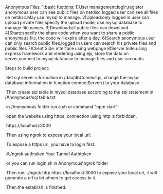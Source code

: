Anonymous Files:
1.basic fuctions:
	1)User management:login,register
		anonymous user can see public files on netdisc
		logged user can see all files on netdisc.May use mysql to manage.
	2)Upload:only logged in user can upload private files,specify the upload mode, use mysql database to manage file names.
	3)Download:all public files can download
	4)Share:specify the share code when you want to share a public anonymous file, the code will expire after a day.
	6)Search:anonymous  user can only search public files,logged in users can search his private files and public files
	7)Client Side: interface using webpage 
	8)Server Side:using express framework and rendering using ejs,  store the data on server,connect to mysql database to manage files and user accounts

Steps to build project:

​	Set sql server information in /dao/dbConnect.js, change the mysql database information in function connectServer() to your database.

​	Then create sql table in mysql database according to the sql statement in /Anonymous/sql table.txt

​	in /Anonymous folder run a.sh or command "npm start" 

​	open the website using https, connection using http is forbidden.

​	https://localhost:3000

​	Then using ngrok to expose your local url:

​		To expose a https url, you have to login first.

​		#./ngrok authtoken Your Tunnel Authtoken

​		or you can run login.sh in Anonymous\ngrok folder

​		Then run:  ./ngrok http https://localhost:3000 to expose your local url, it will generate a url to let others to get access to it.

​		Then the establish is finished.